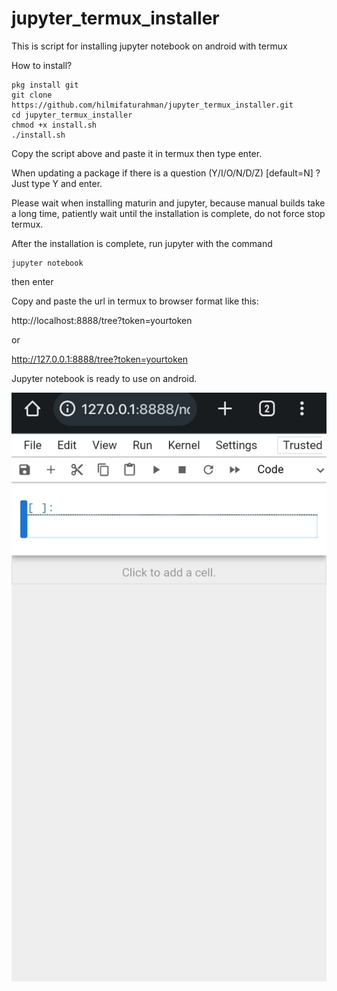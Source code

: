 # jupyter_termux_installer

This is script for installing jupyter notebook on android with termux

How to install?

```
pkg install git
git clone https://github.com/hilmifaturahman/jupyter_termux_installer.git
cd jupyter_termux_installer
chmod +x install.sh
./install.sh
```

Copy the script above and paste it in termux then type enter.

When updating a package if there is a question (Y/I/O/N/D/Z) [default=N] ?
Just type Y and enter.

Please wait when installing maturin and jupyter, because manual builds take a long time, patiently wait until the installation is complete, do not force stop termux.

After the installation is complete, run jupyter with the command
```
jupyter notebook
```
then enter

Copy and paste the url in termux to browser format like this:

http://localhost:8888/tree?token=yourtoken

or

http://127.0.0.1:8888/tree?token=yourtoken

Jupyter notebook is ready to use on android.

![ss_jupyter](https://github.com/hilmifaturahman/jupyter_termux_installer/blob/master/ss_jupyter.jpg)
